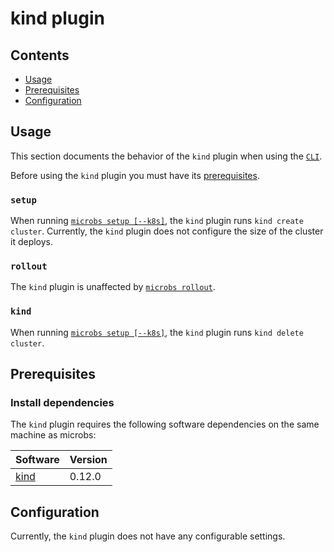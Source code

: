# kind plugin


## Contents

* [Usage](#usage)
* [Prerequisites](#prerequisites)
* [Configuration](#configuration)


## [](usage)Usage

This section documents the behavior of the `kind` plugin when using the [`CLI`](/docs/usage/cli).

Before using the `kind` plugin you must have its [prerequisites](#prerequisites).

### `setup`

When running [`microbs setup [--k8s]`](/docs/usage/cli/#setup), the `kind`
plugin runs `kind create cluster`. Currently, the `kind` plugin does not
configure the size of the cluster it deploys.

### `rollout`

The `kind` plugin is unaffected by [`microbs rollout`](/docs/usage/cli#rollout).

### `kind`

When running [`microbs setup [--k8s]`](/docs/usage/cli/#destroy), the `kind`
plugin runs `kind delete cluster`.


## [](prerequisites)Prerequisites


### Install dependencies

The `kind` plugin requires the following software dependencies on the same machine as microbs:

|Software|Version|
|------|-----|
|[kind](https://kind.sigs.k8s.io/docs/user/quick-start/)|0.12.0|


## [](configuration)Configuration

Currently, the `kind` plugin does not have any configurable settings.
